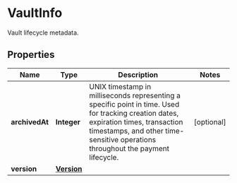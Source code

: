 

# VaultInfo

Vault lifecycle metadata.

## Properties

| Name | Type | Description | Notes |
|------------ | ------------- | ------------- | -------------|
|**archivedAt** | **Integer** | UNIX timestamp in milliseconds representing a specific point in time. Used for tracking creation dates, expiration times, transaction timestamps, and other time-sensitive operations throughout the payment lifecycle. |  [optional] |
|**version** | [**Version**](Version.md) |  |  |



